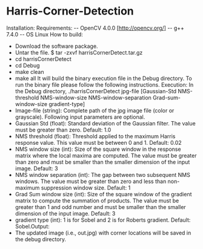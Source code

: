 # Harris-Corner-Detection
Installation:
Requirements:
-- OpenCV 4.0.0 [http://opencv.org/]
-- g++ 7.4.0
-- OS Linux
How to build:
- Download the software package.
- Untar the file.
$ tar -zxvf harrisCornerDetect.tar.gz
- cd harrisCornerDetect
- cd Debug
- make clean
- make all
It will build the binary execution file in the Debug directory. To run the binary file please follow the
following instructions.
Execution:
In the Debug directory,
./harrisCornerDetect jpg-file [Gaussian-Std NMS-threshold NMS-window-size NMS-window-separation
Grad-sum-window-size gradient-type]
- Image-file (string): Complete path of the jpg image file (color or grayscale).
Following input parameters are optional.
- Gaussian Std (float): Standard deviation of the Gaussian filter. The value must be greater than zero.
Default: 1.0
- NMS threshold (float): Threshold applied to the maximum Harris response value. This value must be
between 0 and 1. Default: 0.02
- NMS window size (int): Size of the square window in the response matrix where the local maxima are
computed. The value must be greater than zero and must be smaller than the smaller dimension of
the input image. Default: 3
- NMS window separation (int): The gap between two subsequent NMS windows. The value must be
greater than zero and less than non-maximum suppression window size. Default: 1
- Grad Sum window size (int): Size of the square window of the gradient matrix to compute the
summation of products. The value must be greater than 1 and odd number and must be smaller than
the smaller dimension of the input image. Default: 3
- gradient type (int): 1 is for Sobel and 2 is for Roberts gradient. Default: Sobel.Output:
- The updated image (i.e., out.jpg) with corner locations will be saved in the debug directory.
